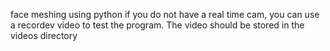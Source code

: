 face meshing using python
if you do not have a real time cam, you can use a recordev video to test the program. The video should be stored in the videos directory
